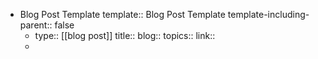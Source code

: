 - Blog Post Template
  template:: Blog Post Template
  template-including-parent:: false
	- type:: [[blog post]]
	  title::
	  blog::
	  topics::
	  link::
	-